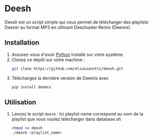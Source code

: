 # Deesh

Deesh est un script simple qui vous permet de télécharger des playlists Deezer au format MP3 en utilisant Deezloader Remix (Deemix).

## Installation

1. Assurez-vous d'avoir [Python](https://www.python.org/downloads/) installé sur votre système.
2. Clonez ce dépôt sur votre machine :
   ```bash
   git clone https://github.com/eliaszanotti/deesh.git
   ```
4. Téléchargez la dernière version de Deemix avec 
   ```bash
   pip install deemix
   ```
## Utilisation

1. Lancez le script `deesh` :
	Ici playlist name correspond au nom de la playlist que vous voulez télécharger dans database.sh
   ```bash
   chmod +x deesh
   ./deesh <playlist_name>
   ```